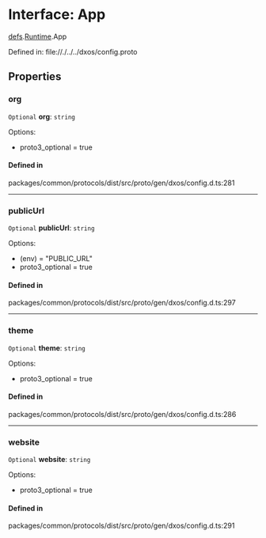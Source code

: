 # Interface: App

[defs](../modules/dxos_config.defs.md).[Runtime](../modules/dxos_config.defs.Runtime.md).App

Defined in:
  file://./../../dxos/config.proto

## Properties

### org

 `Optional` **org**: `string`

Options:
  - proto3_optional = true

#### Defined in

packages/common/protocols/dist/src/proto/gen/dxos/config.d.ts:281

___

### publicUrl

 `Optional` **publicUrl**: `string`

Options:
  - (env) = "PUBLIC_URL"
  - proto3_optional = true

#### Defined in

packages/common/protocols/dist/src/proto/gen/dxos/config.d.ts:297

___

### theme

 `Optional` **theme**: `string`

Options:
  - proto3_optional = true

#### Defined in

packages/common/protocols/dist/src/proto/gen/dxos/config.d.ts:286

___

### website

 `Optional` **website**: `string`

Options:
  - proto3_optional = true

#### Defined in

packages/common/protocols/dist/src/proto/gen/dxos/config.d.ts:291
